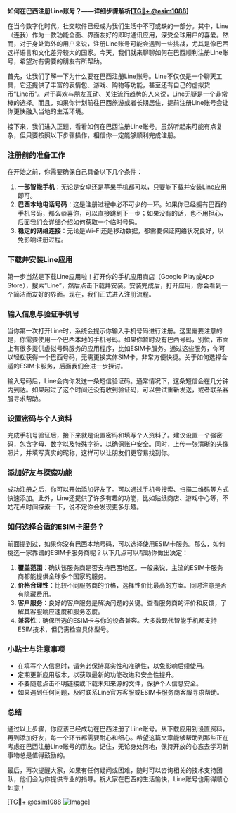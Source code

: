 **如何在巴西注册Line账号？——详细步骤解析[[TG💪+ @esim1088](https://t.me/s/esim1088)]**

在当今数字化时代，社交软件已经成为我们生活中不可或缺的一部分。其中，Line（连我）作为一款功能全面、界面友好的即时通讯应用，深受全球用户的喜爱。然而，对于身处海外的用户来说，注册Line账号可能会遇到一些挑战，尤其是像巴西这样语言和文化差异较大的国家。今天，我们就来聊聊如何在巴西顺利注册Line账号，希望对有需要的朋友有所帮助。

首先，让我们了解一下为什么要在巴西注册Line账号。Line不仅仅是一个聊天工具，它还提供了丰富的表情包、游戏、购物等功能，甚至还有自己的虚拟货币“Line币”。对于喜欢与朋友互动、关注流行趋势的人来说，Line无疑是一个非常棒的选择。而且，如果你计划前往巴西旅游或者长期居住，提前注册Line账号会让你更快融入当地的生活环境。

接下来，我们进入正题，看看如何在巴西注册Line账号。虽然听起来可能有点复杂，但只要按照以下步骤操作，相信你一定能够顺利完成注册。

### 注册前的准备工作

在开始之前，你需要确保自己具备以下几个条件：

1. **一部智能手机**：无论是安卓还是苹果手机都可以，只要能下载并安装Line应用即可。
2. **巴西本地电话号码**：这是注册过程中必不可少的一环。如果你已经拥有巴西的手机号码，那么恭喜你，可以直接跳到下一步；如果没有的话，也不用担心，后面我们会详细介绍如何获取一个临时号码。
3. **稳定的网络连接**：无论是Wi-Fi还是移动数据，都需要保证网络状况良好，以免影响注册过程。

### 下载并安装Line应用

第一步当然是下载Line应用啦！打开你的手机应用商店（Google Play或App Store），搜索“Line”，然后点击下载并安装。安装完成后，打开应用，你会看到一个简洁而友好的界面。现在，我们正式进入注册流程。

### 输入信息与验证手机号

当你第一次打开Line时，系统会提示你输入手机号码进行注册。这里需要注意的是，你需要使用一个巴西本地的手机号码。如果你暂时没有巴西号码，别慌，市面上有很多提供虚拟号码服务的应用程序，比如ESIM卡服务。通过这些服务，你可以轻松获得一个巴西号码，无需更换实体SIM卡，非常方便快捷。关于如何选择合适的ESIM卡服务，后面我们会进一步探讨。

输入号码后，Line会向你发送一条短信验证码。通常情况下，这条短信会在几分钟内到达。如果超过了这个时间还没有收到验证码，可以尝试重新发送，或者联系客服寻求帮助。

### 设置密码与个人资料

完成手机号验证后，接下来就是设置密码和填写个人资料了。建议设置一个强密码，包含字母、数字以及特殊字符，以确保账户安全。同时，上传一张清晰的头像照片，并填写真实的昵称，这样可以让朋友们更容易找到你。

### 添加好友与探索功能

成功注册之后，你可以开始添加好友了。可以通过手机号搜索、扫描二维码等方式快速添加。此外，Line还提供了许多有趣的功能，比如贴纸商店、游戏中心等，不妨花点时间探索一下，说不定你会发现更多乐趣。

### 如何选择合适的ESIM卡服务？

前面提到过，如果你没有巴西本地号码，可以选择使用ESIM卡服务。那么，如何挑选一家靠谱的ESIM卡服务商呢？以下几点可以帮助你做出决定：

1. **覆盖范围**：确认该服务商是否支持巴西地区。一般来说，主流的ESIM卡服务商都能提供全球多个国家的服务。
2. **价格合理性**：比较不同服务商的价格，选择性价比最高的方案。同时注意是否有隐藏费用。
3. **客户服务**：良好的客户服务是解决问题的关键。查看服务商的评价和反馈，了解其客服响应速度和服务态度。
4. **兼容性**：确保所选的ESIM卡与你的设备兼容。大多数现代智能手机都支持ESIM技术，但仍需检查具体型号。

### 小贴士与注意事项

- 在填写个人信息时，请务必保持真实性和准确性，以免影响后续使用。
- 定期更新应用版本，以获取最新的功能改进和安全性提升。
- 不要随意点击不明链接或下载未知来源的文件，保护个人信息安全。
- 如果遇到任何问题，及时联系Line官方客服或ESIM卡服务商客服寻求帮助。

### 总结

通过以上步骤，你应该已经成功在巴西注册了Line账号。从下载应用到设置资料，再到添加好友，每一个环节都需要耐心和细心。希望这篇文章能够帮助到那些正在考虑在巴西注册Line账号的朋友。记住，无论身处何地，保持开放的心态去学习新事物总是值得鼓励的。

最后，再次提醒大家，如果有任何疑问或困难，随时可以咨询相关的技术支持团队，他们会为你提供专业的指导。祝大家在巴西的生活愉快，Line账号也用得顺心如意！

[[TG💪+ @esim1088](https://t.me/s/esim1088) ![Image](https://i.postimg.cc/4NQfJmqS/Snipaste-2025-05-13-00-14-12.png)]